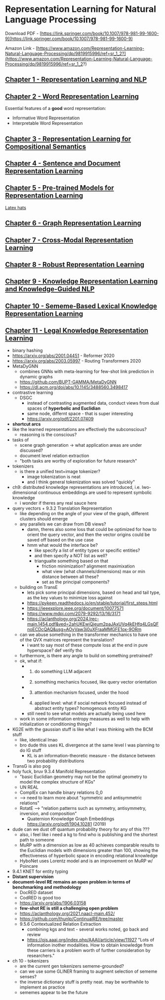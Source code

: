 # Representation Learning for Natural Language Processing

Download PDF - [https://link.springer.com/book/10.1007/978-981-99-1600-9](https://link.springer.com/book/10.1007/978-981-99-1600-9)

Amazon Link - [https://www.amazon.com/Representation-Learning-Natural-Language-Processing/dp/9819915996/ref=sr_1_2?](https://www.amazon.com/Representation-Learning-Natural-Language-Processing/dp/9819915996/ref=sr_1_2?)

## [Chapter 1 - Representation Learning and NLP](./CHAPTER_1.md)

## [Chapter 2 - Word Representation Learning](./CHAPTER_2.md)

Essential features of a **good** word representation:

- Informative Word Representation
- Interpretable Word Representation

## [Chapter 3 - Representation Learning for Compositional Semantics](./CHAPTER_3.md)

## [Chapter 4 - Sentence and Document Representation Learning](./CHAPTER_4.md)

## [Chapter 5 - Pre-trained Models for Representation Learning](./CHAPTER_5.md)

[Latex hats](https://tex.stackexchange.com/questions/66537/making-hats-and-other-accents-bold)

## [Chapter 6 - Graph Representation Learning](./CHAPTER_6.md)

## [Chapter 7 - Cross-Modal Representation Learning](./CHAPTER_7.md)

## [Chapter 8 - Robust Representation Learning](./CHAPTER_8.md)

## [Chapter 9 - Knowledge Representation Learning and Knowledge-Guided NLP](./CHAPTER_9.md)

## [Chapter 10 - Sememe-Based Lexical Knowledge Representation Learning](./CHAPTER_10.md)

## [Chapter 11 - Legal Knowledge Representation Learning](./CHAPTER_11.md)

- binary hashing
- https://arxiv.org/abs/2001.04451 - Reformer 2020
- https://arxiv.org/abs/2003.05997 - Routing Transformers 2020
- MetaDyGNN
  - combines GNNs with meta-learning for few-shot link prediction in dynamic graphs
  - https://github.com/BUPT-GAMMA/MetaDyGNN
  - https://dl.acm.org/doi/abs/10.1145/3488560.3498417
- contrastive learning
  - DSGC
    - instead of contrasting augmented data, conduct views from dual spaces of **hyperbolic and Euclidian**
    - same node, differnt space - that is super interesting
    - https://arxiv.org/pdf/2201.07409
- **shortcut arcs**
- like the learned representations are effectively the subconscious?
  - reasoning is the conscious?
- tasks of
  - scene graph generation -> what application areas are under discussed?
  - document level relation extraction
  - "both tasks are worthy of exploration for future research"
- tokenizers
  - is there a unified text+image tokenizer?
    - image tokenization is neat
    - and I think general tokenization was solved "quickly"
- ch9: distributed knowledge representations are introduced, i.e. lwo-dimensional continuous embeddings are used to represent symbolic knowledge
  - i wonder if theres any real sauce here
- query vectors + 9.3.2 Translation Representation
  - like depending on the angle of your view of the graph, different clusters should emerge
  - any parallels we can draw from DB views?
    - damn, theres also some loss that could be optimized for how to orient the query vector, and then the vector origins could be saved off based on the use case
    - hmm what would the interface be?
      - like specify a list of entity types or specific entities?
      - and then specify a NOT list as well?
      - triangualte something based on that
        - friction minimization? alignment maximixation
        - what view (what channels/dimensions) max or min distance between all these?
        - set as the principal components?
  - building on TransE
    - lets pick some principal dimensions, based on head and tail type, as the key values to minimize loss against
    - https://pykeen.readthedocs.io/en/stable/tutorial/first_steps.html
    - https://ieeexplore.ieee.org/document/10077571
    - https://www.mdpi.com/2079-9292/13/16/3171
    - https://aclanthology.org/2024.lrec-main.1454.pdf&ved=2ahUKEwiQjeum2paJAxUVq4kEHfq4LGsQFnoECDcQAQ&usg=AOvVaw3j0uXFraaMMGFE1ox-9ORm
  - can we abuse something in the transformer mechanics to have one of the QVX matrices represent the translation?
    - i want to say most of these compute loss at the end in pure hyperspace? def verify tho
  - furthermore, is there any angle to build on something pretrained?
  - ok, what if:
    - 1. do something LLM adjacent
    - 2. something mechanics focused, like query vector orientation
    - 3. attention mechanism focused, under the hood
    - 4. applied level: what if social network focused instead of abstract entity types? homogenous entity KG
    - still need to see what models are actually being used here
  - work in some information entropy measures as well to help with initialization or conditioning things?
- KG2E with the gaussian stuff is like what I was thinking with the BCM stuff
  - like, identical lmao
  - bro dude this uses KL divergence at the same level I was planning to do IG stuff
    - KL is an information-theoretic measure - the distance between two probability distributions
- TransG is also pog
- holy fuck, bruv 9.3.4 Manifold Representation
  - "basic Euclidian geometry may not be the optimal geometry to model the complex structure of KGs"
  - UN REAL
  - ComplEx can handle binary relations 0_0
  - --> need to learn more about "symmetric and antisymmetric relations"
  - RotatE --> "relation patterns such as symmetry, antisymmetry, inversion, and composition"
    - Quaternion Knowledge Graph Embeddings https://arxiv.org/pdf/1904.10281 (2019)
- dude can we dust off quantum probability theory for any of this ???
  - also, i feel like i need a kg to find who is publishing and the shortest path to someone
  - MuRP with a dimension as low as 40 achieves comparable results to the Euclidian models with dimensions greater than 100, showing the effectiveness of hyperbolic space in encoding relational knowledge
  - HyboNet uses Lorentz model and is an improvement on MuRP w/ Poincare
- 9.4.1 KNET for entity typing
- **Distant supervision**
- **document-level RE remains an open problem in terms of benchmarking and methodology**
  - DocRED dataset
  - CodRED is good too
  - https://arxiv.org/abs/1906.03158
  - **few-shot RE is still a challenging open problem**
  - https://aclanthology.org/2021.naacl-main.452/
  - https://github.com/thunlp/ContinualRE/tree/master
  - 9.5.6 Contextualized Relation Extraction
    - combining kgs and text - several works noted, go back and review
    - https://ojs.aaai.org/index.php/AAAI/article/view/11927
  "Lots of information inother modalities. How to obtain knowledge from these carriers is a problem worth of further consideration by researchers."
- ch 10 - tokenizers
  - are the current gen tokenizers sememe-grounded?
  - can we use some GLINER framing to augment selection of sememe senses?
  - the inverse dictionary stuff is pretty neat. may be worthwhile to implement as practice
  - sememes appear to be the future
